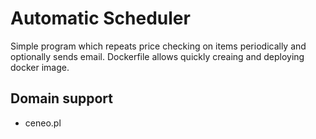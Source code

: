 # Automatic Scheduler
Simple program which repeats price checking on items periodically and optionally sends email. Dockerfile allows quickly creaing and deploying docker image.

## Domain support
- ceneo.pl
